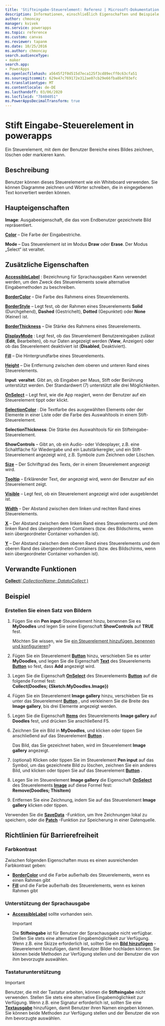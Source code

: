 ```yaml
---
title: 'Stifteingabe-Steuerelement: Referenz | Microsoft-Dokumentation'
description: Informationen, einschließlich Eigenschaften und Beispiele, über das Stifteingabe-Steuerelement
author: chmoncay
manager: kvivek
ms.service: powerapps
ms.topic: reference
ms.custom: canvas
ms.reviewer: tapanm
ms.date: 10/25/2016
ms.author: chmoncay
search.audienceType:
- maker
search.app:
- PowerApps
ms.openlocfilehash: a5645f2f0d515d7eca125f3cd89ecff0c63cfa51
ms.sourcegitcommit: 629e47c769172e312ae07cb29e66fba8b4f03efc
ms.translationtype: MT
ms.contentlocale: de-DE
ms.lasthandoff: 03/06/2020
ms.locfileid: "78404051"
ms.PowerAppsDecimalTransform: true
---
```

# <a name="pen-input-control-in-power-apps"></a>Stift Eingabe-Steuerelement in powerapps
Ein Steuerelement, mit dem der Benutzer Bereiche eines Bildes zeichnen, löschen oder markieren kann.

## <a name="description"></a>Beschreibung
Benutzer können dieses Steuerelement wie ein Whiteboard verwenden. Sie können Diagramme zeichnen und Wörter schreiben, die in eingegebenen Text konvertiert werden können.

## <a name="key-properties"></a>Haupteigenschaften
**Image**: Ausgabeeigenschaft, die das vom Endbenutzer gezeichnete Bild repräsentiert.

**[Color](properties-color-border.md)** – Die Farbe der Eingabestriche.

**Mode** – Das Steuerelement ist im Modus **Draw** oder **Erase**.  Der Modus „Select“ ist veraltet.

## <a name="additional-properties"></a>Zusätzliche Eigenschaften
**[AccessibleLabel](properties-accessibility.md)** : Bezeichnung für Sprachausgaben Kann verwendet werden, um den Zweck des Steuerelements sowie alternative Eingabemethoden zu beschreiben.

**[BorderColor](properties-color-border.md)** – Die Farbe des Rahmens eines Steuerelements.

**[BorderStyle](properties-color-border.md)** – Legt fest, ob der Rahmen eines Steuerelements **Solid** (Durchgehend), **Dashed** (Gestrichelt), **Dotted** (Gepunktet) oder **None** (Keiner) ist.

**[BorderThickness](properties-color-border.md)** – Die Stärke des Rahmens eines Steuerelements.

**[DisplayMode](properties-core.md)** : Legt fest, ob das Steuerelement Benutzereingaben zulässt (**Edit**, Bearbeiten), ob nur Daten angezeigt werden (**View**, Anzeigen) oder ob das Steuerelement deaktiviert ist (**Disabled**, Deaktiviert).

**[Fill](properties-color-border.md)** – Die Hintergrundfarbe eines Steuerelements.

**[Height](properties-size-location.md)** – Die Entfernung zwischen dem oberen und unteren Rand eines Steuerelements.

**Input**: **veraltet**. Gibt an, ob Eingaben per Maus, Stift oder Berührung unterstützt werden.  Der Standardwert (7) unterstützt alle drei Möglichkeiten.

**[OnSelect](properties-core.md)** – Legt fest, wie die App reagiert, wenn der Benutzer auf ein Steuerelement tippt oder klickt.

**[SelectionColor](properties-color-border.md)** : Die Textfarbe des ausgewählten Elements oder der Elemente in einer Liste oder die Farbe des Auswahltools in einem Stift-Steuerelement.

**SelectionThickness**: Die Stärke des Auswahltools für ein Stifteingabe-Steuerelement.

**ShowControls** – Gibt an, ob ein Audio- oder Videoplayer, z.B. eine Schaltfläche für Wiedergabe und ein Lautstärkeregler, und ein Stift-Steuerelement angezeigt wird, z.B. Symbole zum Zeichnen oder Löschen.

**[Size](properties-text.md)** – Der Schriftgrad des Texts, der in einem Steuerelement angezeigt wird.

**[Tooltip](properties-core.md)** – Erklärender Text, der angezeigt wird, wenn der Benutzer auf ein Steuerelement zeigt.

**[Visible](properties-core.md)** – Legt fest, ob ein Steuerelement angezeigt wird oder ausgeblendet ist.

**[Width](properties-size-location.md)** – Der Abstand zwischen dem linken und rechten Rand eines Steuerelements.

**[X](properties-size-location.md)** – Der Abstand zwischen dem linken Rand eines Steuerelements und dem linken Rand des übergeordneten Containers (bzw. des Bildschirms, wenn kein übergeordneter Container vorhanden ist).

**[Y](properties-size-location.md)** – Der Abstand zwischen dem oberen Rand eines Steuerelements und dem oberen Rand des übergeordneten Containers (bzw. des Bildschirms, wenn kein übergeordneter Container vorhanden ist).

## <a name="related-functions"></a>Verwandte Funktionen
[**Collect**( *CollectionName*; *DatatoCollect* )](../functions/function-clear-collect-clearcollect.md)

## <a name="example"></a>Beispiel
### <a name="create-a-set-of-images"></a>Erstellen Sie einen Satz von Bildern
1. Fügen Sie ein **Pen input**-Steuerelement hinzu, benennen Sie es **MyDoodles** und legen Sie seine Eigenschaft **ShowControls** auf **TRUE** fest.
   
    Möchten Sie wissen, wie Sie [ein Steuerelement hinzufügen, benennen und konfigurieren](../add-configure-controls.md)?
2. Fügen Sie ein Steuerelement **[Button](control-button.md)** hinzu, verschieben Sie es unter **MyDoodles**, und legen Sie die Eigenschaft **[Text](properties-core.md)** des Steuerelements **[Button](control-button.md)** so fest, dass **Add** angezeigt wird.
3. Legen Sie die Eigenschaft **[OnSelect](properties-core.md)** des Steuerelements **[Button](control-button.md)** auf die folgende Formel fest:<br>
   **Collect(Doodles; {Sketch:MyDoodles.Image})**
4. Fügen Sie ein Steuerelement **Image gallery** hinzu, verschieben Sie es unter das Steuerelement **[Button](control-button.md)** , und verkleinern Sie die Breite des **Image gallery**, bis drei Elemente angezeigt werden.
5. Legen Sie die Eigenschaft **[Items](properties-core.md)** des Steuerelements **Image gallery** auf **Doodles** fest, und drücken Sie anschließend F5.
6. Zeichnen Sie ein Bild in **MyDoodles**, und klicken oder tippen Sie anschließend auf das Steuerelement **[Button](control-button.md)** .
   
    Das Bild, das Sie gezeichnet haben, wird im Steuerelement **Image gallery** angezeigt.
7. (optional) Klicken oder tippen Sie im Steuerelement **Pen input** auf das Symbol, um das gezeichnete Bild zu löschen, zeichnen Sie ein anderes Bild, und klicken oder tippen Sie auf das Steuerelement **[Button](control-button.md)** .
8. Legen Sie im Steuerelement **Image gallery** die Eigenschaft **[OnSelect](properties-core.md)** des Steuerelements **[Image](control-image.md)** auf diese Formel fest:<br>
   **Remove(Doodles; ThisItem)**
9. Entfernen Sie eine Zeichnung, indem Sie auf das Steuerelement **Image gallery** klicken oder tippen.

Verwenden Sie die **[SaveData](../functions/function-savedata-loaddata.md)** -Funktion, um Ihre Zeichnungen lokal zu speichern, oder die **[Patch](../functions/function-patch.md)** -Funktion zur Speicherung in einer Datenquelle.


## <a name="accessibility-guidelines"></a>Richtlinien für Barrierefreiheit
### <a name="color-contrast"></a>Farbkontrast
Zwischen folgenden Eigenschaften muss es einen ausreichenden Farbkontrast geben:
* **[BorderColor](properties-color-border.md)** und die Farbe außerhalb des Steuerelements, wenn es einen Rahmen gibt
* **[Fill](properties-color-border.md)** und die Farbe außerhalb des Steuerelements, wenn es keinen Rahmen gibt

### <a name="screen-reader-support"></a>Unterstützung der Sprachausgabe
* **[AccessibleLabel](properties-accessibility.md)** sollte vorhanden sein.

    > [!IMPORTANT]
  > Die **Stifteingabe** ist für Benutzer der Sprachausgabe nicht verfügbar. Stellen Sie stets eine alternative Eingabemöglichkeit zur Verfügung. Wenn z.B. eine Skizze erforderlich ist, sollten Sie ein **[Bild hinzufügen](control-add-picture.md)** -Steuerelement hinzufügen, damit Benutzer Bilder hochladen können. Sie können beide Methoden zur Verfügung stellen und der Benutzer die von ihm bevorzugte auswählen.

### <a name="keyboard-support"></a>Tastaturunterstützung

> [!IMPORTANT]
> Benutzer, die mit der Tastatur arbeiten, können die **Stifteingabe** nicht verwenden. Stellen Sie stets eine alternative Eingabemöglichkeit zur Verfügung. Wenn z.B. eine Signatur erforderlich ist, sollten Sie eine **[Textausgabe](control-text-input.md)** hinzufügen, damit Benutzer ihren Namen eingeben können. Sie können beide Methoden zur Verfügung stellen und der Benutzer die von ihm bevorzugte auswählen.
